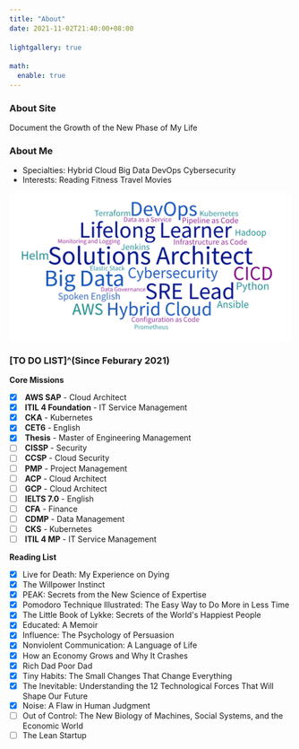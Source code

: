 ```yaml
---
title: "About"
date: 2021-11-02T21:40:00+08:00

lightgallery: true

math:
  enable: true
---
```


### About Site

<i class="fas fa-seedling fa-fw"></i> Document the Growth of the New Phase of My Life

### About Me

+ <i class="fas fa-user-tie fa-fw"></i> Specialties: <i class="fas fa-cloud-upload-alt fa-fw"></i> Hybrid Cloud <i class="fas fa-layer-group"></i> Big Data <i class="far fa-object-group fa-fw"></i> DevOps <i class="fas fa-user-shield fa-fw"></i> Cybersecurity
+ <i class="fas fa-heart fa-fw"></i> Interests: <i class="fas fa-book-reader fa-fw"></i> Reading <i class="fas fa-running fa-fw"></i> Fitness <i class="fab fa-fly fa-fw"></i> Travel <i class="fas fa-film fa-fw"></i> Movies

![skills](skills.png)

### [TO DO LIST]^(Since Feburary 2021)

<i class="fas fa-tasks fa-fw"></i> **Core Missions**
- [x] <i class="fab fa-aws fa-fw"></i> **AWS SAP** - Cloud Architect
- [x] <i class="fas fa-cogs fa-fw"></i> **ITIL 4 Foundation** - IT Service Management
- [x] <i class="fas fa-dharmachakra fa-fw"></i> **CKA** - Kubernetes
- [x] <i class="fas fa-language fa-fw"></i> **CET6** - English
- [x] <i class="fas fa-graduation-cap fa-fw"></i> **Thesis** - Master of Engineering Management
- [ ] <i class="fas fa-user-shield fa-fw"></i> **CISSP** - Security
- [ ] <i class="fas fa-cloud-rain fa-fw"></i> **CCSP** - Cloud Security
- [ ] <i class="fas fa-users-cog fa-fw"></i> **PMP** - Project Management
- [ ] <i class="fas fa-cloud fa-fw"></i> **ACP** - Cloud Architect
- [ ] <i class="fab fa-google fa-fw"></i> **GCP** - Cloud Architect
- [ ] <i class="fas fa-language fa-fw"></i> **IELTS 7.0** - English
- [ ] <i class="fas fa-hand-holding-usd fa-fw"></i> **CFA** - Finance
- [ ] <i class="fas fa-user-tag fa-fw"></i> **CDMP** - Data Management
- [ ] <i class="fas fa-dharmachakra fa-fw"></i> **CKS** - Kubernetes
- [ ] <i class="fas fa-cogs fa-fw"></i> **ITIL 4 MP** - IT Service Management

<i class="fas fa-book-open fa-fw"></i> **Reading List**

- [x] Live for Death: My Experience on Dying
- [x] The Willpower Instinct 
- [x] PEAK: Secrets from the New Science of Expertise
- [x] Pomodoro Technique Illustrated: The Easy Way to Do More in Less Time
- [x] The Little Book of Lykke: Secrets of the World's Happiest People
- [x] Educated: A Memoir
- [x] Influence: The Psychology of Persuasion
- [x] Nonviolent Communication: A Language of Life
- [x] How an Economy Grows and Why It Crashes
- [x] Rich Dad Poor Dad
- [x] Tiny Habits: The Small Changes That Change Everything
- [x] The Inevitable: Understanding the 12 Technological Forces That Will Shape Our Future
- [x] Noise: A Flaw in Human Judgment
- [ ] Out of Control: The New Biology of Machines, Social Systems, and the Economic World
- [ ] The Lean Startup
